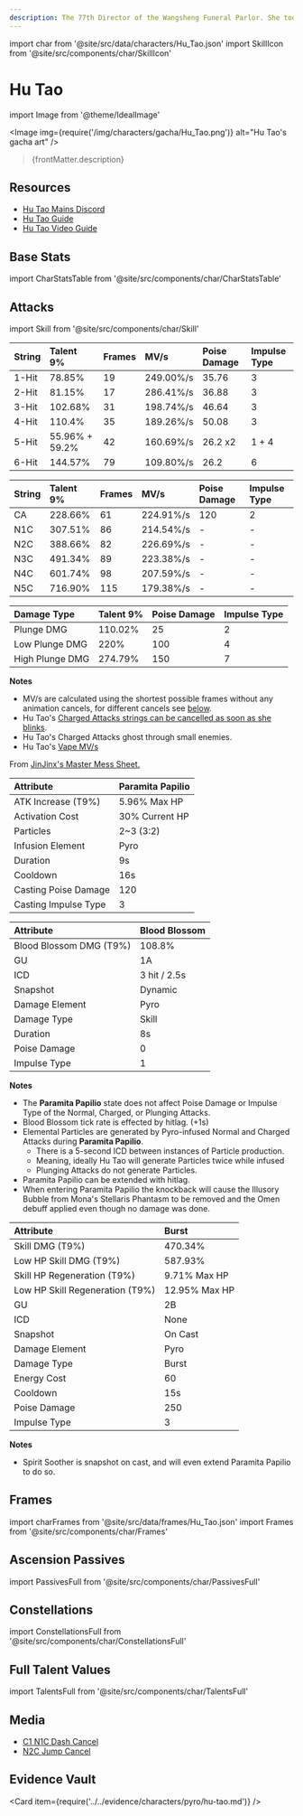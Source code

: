 ```yaml
---
description: The 77th Director of the Wangsheng Funeral Parlor. She took over the business at a rather young age.
---
```


import char from '@site/src/data/characters/Hu_Tao.json'
import SkillIcon from '@site/src/components/char/SkillIcon'

# Hu Tao

import Image from '@theme/IdealImage'

<Image img={require('/img/characters/gacha/Hu_Tao.png')} alt="Hu Tao's gacha art" />
<blockquote>{frontMatter.description}</blockquote>

## Resources

* [Hu Tao Mains Discord](https://discord.gg/hutaoscorner)
* [Hu Tao Guide](https://keqingmains.com/hu-tao/)
* [Hu Tao Video Guide](https://www.youtube.com/watch?v=l6YJTXkgXdM)

## Base Stats

import CharStatsTable from '@site/src/components/char/CharStatsTable'

<CharStatsTable char={char} />

## Attacks

import Skill from '@site/src/components/char/Skill'

<Tabs>
<TabItem value='na' label='Normal Attacks'>
<SkillIcon char={char} skill='na' />
<div class='talent-columns'>
<Skill char={char} skill='na' sectionFilter='Normal Attack' />

| String   | Talent 9%      | Frames  | MV/s      | Poise Damage | Impulse Type |
| :------- | :------------- | :------ | :-------- | :----------- | :----------- |
| 1-Hit    | 78.85%         | 19      | 249.00%/s | 35.76        | 3            |
| 2-Hit    | 81.15%         | 17      | 286.41%/s | 36.88        | 3            |
| 3-Hit    | 102.68%        | 31      | 198.74%/s | 46.64        | 3            |
| 4-Hit    | 110.4%         | 35      | 189.26%/s | 50.08        | 3            |
| 5-Hit    | 55.96% + 59.2% | 42      | 160.69%/s | 26.2 x2      | 1 + 4        |
| 6-Hit    | 144.57%        | 79      | 109.80%/s | 26.2         | 6            |

</div>
<div class='talent-columns'>
<Skill char={char} skill='na' sectionFilter='Charged Attack' />

| String | Talent 9% | Frames | MV/s      | Poise Damage | Impulse Type |
| :----- | :-------- | :----- | :-------- | :----------- | :----------- |
| CA     | 228.66%   | 61     | 224.91%/s | 120          | 2            |
| N1C    | 307.51%   | 86     | 214.54%/s | -            | -            |
| N2C    | 388.66%   | 82     | 226.69%/s | -            | -            |
| N3C    | 491.34%   | 89     | 223.38%/s | -            | -            |
| N4C    | 601.74%   | 98     | 207.59%/s | -            | -            |
| N5C    | 716.90%   | 115    | 179.38%/s | -            | -            |

</div>
<div class='talent-columns'>
<Skill char={char} skill='na' sectionFilter='Plunging Attack' />

| Damage Type     | Talent 9% | Poise Damage | Impulse Type |
| :-------------- | :-------- | :----------- | :----------- |
| Plunge DMG      | 110.02%   | 25           | 2            |
| Low Plunge DMG  | 220%      | 100          | 4            |
| High Plunge DMG | 274.79%   | 150          | 7            |

</div>

**Notes**

* MV/s are calculated using the shortest possible frames without any animation cancels, for different cancels see [below](#frames).
* Hu Tao's [Charged Attacks strings can be cancelled as soon as she blinks](./hu-tao#animation-cancels).
* Hu Tao's Charged Attacks ghost through small enemies.
* Hu Tao's [Vape MV/s](/img/hutaovapemvs.jpg)

From [JinJinx's Master Mess Sheet.](https://docs.google.com/spreadsheets/d/1tXwNi_TPojdocCIci3v6nhd87kNwsmFpOjxJS3NKMKs/edit#gid=1353671486)

</TabItem>

<TabItem value='e' label='Skill'>
<SkillIcon char={char} skill='e' />
<div class='talent-columns'>
<div>
<Skill char={char} skill='e' sectionFilter='' />
<Skill char={char} skill='e' sectionFilter='Paramita Papilio' />
</div>

| Attribute            | Paramita Papilio |
| :------------------- | :--------------- |
| ATK Increase \(T9%\) | 5.96% Max HP     |
| Activation Cost      | 30% Current HP   |
| Particles            | 2~3 \(3:2\)      |
| Infusion Element     | Pyro             |
| Duration             | 9s               |
| Cooldown             | 16s              |
| Casting Poise Damage | 120              |
| Casting Impulse Type | 3                |

</div>
<div class='talent-columns'>
<Skill char={char} skill='e' sectionFilter='Blood Blossom' />

| Attribute                 | Blood Blossom |
| :------------------------ | :------------ |
| Blood Blossom DMG \(T9%\) | 108.8%        |
| GU                        | 1A            |
| ICD                       | 3 hit / 2.5s  |
| Snapshot                  | Dynamic       |
| Damage Element            | Pyro          |
| Damage Type               | Skill         |
| Duration                  | 8s            |
| Poise Damage              | 0             |
| Impulse Type              | 1             |

</div>

**Notes**

* The **Paramita Papilio** state does not affect Poise Damage or Impulse Type of the Normal, Charged, or Plunging Attacks.
* Blood Blossom tick rate is effected by hitlag. \(+1s\)
* Elemental Particles are generated by Pyro-infused Normal and Charged Attacks during **Paramita Papilio**.
  * There is a 5-second ICD between instances of Particle production.
  * Meaning, ideally Hu Tao will generate Particles twice while infused
  * Plunging Attacks do not generate Particles.
* Paramita Papilio can be extended with hitlag.
* When entering Paramita Papilio the knockback will cause the Illusory Bubble from Mona's Stellaris Phantasm to be removed and the Omen debuff applied even though no damage was done.

</TabItem>

<TabItem value='q' label='Burst'>
<SkillIcon char={char} skill='q' />
<div class='talent-columns'>
<Skill char={char} skill='q' sectionFilter=''/>

| Attribute                       | Burst         |
| :------------------------------ | :------------ |
| Skill DMG (T9%)                 | 470.34%       |
| Low HP Skill DMG (T9%)          | 587.93%       |
| Skill HP Regeneration (T9%)     | 9.71% Max HP  |
| Low HP Skill Regeneration (T9%) | 12.95% Max HP |
| GU                              | 2B            |
| ICD                             | None          |
| Snapshot                        | On Cast       |
| Damage Element                  | Pyro          |
| Damage Type                     | Burst         |
| Energy Cost                     | 60            |
| Cooldown                        | 15s           |
| Poise Damage                    | 250           |
| Impulse Type                    | 3             |

</div>

**Notes**

* Spirit Soother is snapshot on cast, and will even extend Paramita Papilio to do so.

</TabItem>
</Tabs>

## Frames

import charFrames from '@site/src/data/frames/Hu_Tao.json'
import Frames from '@site/src/components/char/Frames'

<Frames data={charFrames} />

## Ascension Passives

import PassivesFull from '@site/src/components/char/PassivesFull'

<PassivesFull char={char} />

## Constellations

import ConstellationsFull from '@site/src/components/char/ConstellationsFull'

<ConstellationsFull char={char} />

## Full Talent Values

import TalentsFull from '@site/src/components/char/TalentsFull'

<TalentsFull char={char} />

## Media

<Tabs>
<TabItem value='ani' label='Animation Cancels'>

* [C1 N1C Dash Cancel](https://i.imgur.com/MrtQfVD.mp4)
* [N2C Jump Cancel](https://i.imgur.com/z7kGCGB.mp4)

</TabItem>
</Tabs>

## Evidence Vault

<Card item={require('../../evidence/characters/pyro/hu-tao.md')} />
